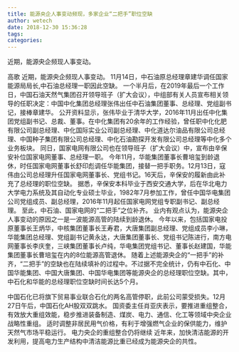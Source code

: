 ```yaml
---
title: 能源央企人事变动频现，多家企业“二把手”职位空缺
author: wetech
date: 2018-12-30 15:36:28
tags: 
categories: 
---
```

近期，能源央企频现人事变动。
<!-- more -->
高歌
近期，能源央企频现人事变动。
11月14日，中石油原总经理章建华调任国家能源局局长,中石油总经理一职因此空缺。
一个半月后，在2019年最后一个工作日，中国石油天然气集团召开领导班子（扩大会议），中组部有关人员宣布相关领导的任职决定：中国中化集团总经理张伟出任中石油集团董事、总经理、党组副书记，接棒章建华。
公开资料显示，张伟毕业于清华大学，2016年11月出任中化集团党组副书记、总裁、董事。在中化集团有20余年的工作经验，曾任职中化化肥有限公司副总经理、中化国际实业公司副总经理、中化道达尔油品有限公司总经理、中国种子集团有限公司总经理、中化石油勘探开发有限公司总经理等中化多个业务板块。
同日，国家电网有限公司也在领导班子（扩大会议）中，宣布由辛保安补位国家电网董事、总经理一职。
今年11月，华能集团董事长曹培玺到龄退休，时任国家电网董事长舒印彪调任华能集团，接替一把手职务。12月13日，寇伟由公司总经理升任国家电网董事长、党组书记。16天后，辛保安的履新由此补充了总经理的职位空缺。
据悉，辛保安本科毕业于西安交通大学，后在华北电力大学电力系统及其自动化专业硕士毕业，1982年7月参加工作，曾任中国华电集团公司党组成员、副总经理，2016年11月起任国家电网党组专职副书记、副总经理。
至此，中石油、国家电网的“二把手”之位补齐。
业内有观点认为，能源央企人事变动的原因之一是一波能源高管的陆续到龄退休。
今年以来，包括国家电投原董事长王炳华，中核集团董事长王寿君，大唐集团副总经理、党组成员李小琳，华能集团总经理、党组副书记黄永达，大唐集团董事长、党组书记陈进行，南方电网董事长李庆奎，三峡集团董事长卢纯，华电集团党组书记、董事长赵建国，华能集团董事长曹培玺在内的8位能源高管退休。
随着上述能源央企的“一把手”的补齐，“二把手”的空缺也在陆续填补的过程中。不过据不完全统计，仍有中石化、中国华能集团、中国大唐集团、中国华电集团等能源央企的总经理职位空缺。其中，中石化和华能的总经理职位空缺时间长达5个月。
 
 
中国石化已将旗下贸易事业联合石化的两名高管停职，此前公司蒙受损失。12月27日午后，中国石化AH股双双跳水。
国资委主任肖亚庆表示，要推进重组整合，有效放大重组效能，稳步推进装备制造、煤炭、电力、通信、化工等领域中央企业战略性重组。
适时调整非居民用气价格，有利于增强燃气企业的保供能力，维护天然气市场平稳运行。
电力央企的重组整合仍将继续
近年来，加快清洁能源的开发利用，提高电力生产结构中清洁能源比重已经成为能源央企的共性。
